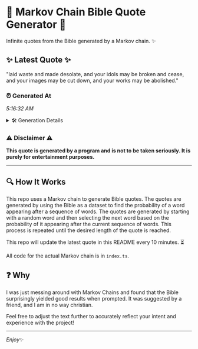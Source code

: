 # 📖 Markov Chain Bible Quote Generator 📖

Infinite quotes from the Bible generated by a Markov chain. ✨

## ✨ Latest Quote ✨
"laid waste and made desolate, and your idols may be broken and cease, and your images may be cut down, and your works may be abolished."

### ⏰ Generated At
*5:16:32 AM*

<details>
    <summary>🛠️ Generation Details</summary>
    <p>
        <strong>🌱 Seed:</strong> laid<br>
        <strong>🔄 Iterations:</strong> 25<br>
        <strong>📜 Context History:</strong><br>[ laid ]: waste<br>[ laid, waste ]: and<br>[ laid, waste, and ]: made<br>[ laid, waste, and, made ]: desolate,<br>[ laid, waste, and, made, desolate, ]: and<br>[ laid, waste, and, made, desolate,, and ]: your<br>[ waste, and, made, desolate,, and, your ]: idols<br>[ and, made, desolate,, and, your, idols ]: may<br>[ made, desolate,, and, your, idols, may ]: be<br>[ desolate,, and, your, idols, may, be ]: broken<br>[ and, your, idols, may, be, broken ]: and<br>[ your, idols, may, be, broken, and ]: cease,<br>[ idols, may, be, broken, and, cease, ]: and<br>[ may, be, broken, and, cease,, and ]: your<br>[ be, broken, and, cease,, and, your ]: images<br>[ broken, and, cease,, and, your, images ]: may<br>[ and, cease,, and, your, images, may ]: be<br>[ cease,, and, your, images, may, be ]: cut<br>[ and, your, images, may, be, cut ]: down,<br>[ your, images, may, be, cut, down, ]: and<br>[ images, may, be, cut, down,, and ]: your<br>[ may, be, cut, down,, and, your ]: works<br>[ be, cut, down,, and, your, works ]: may<br>[ cut, down,, and, your, works, may ]: be<br>[ down,, and, your, works, may, be ]: abolished.<br>
    </p>
</details>

### ⚠️ Disclaimer ⚠️
**This quote is generated by a program and is not to be taken seriously. It is purely for entertainment purposes.**

---

## 🔍 How It Works

This repo uses a Markov chain to generate Bible quotes. The quotes are generated by using the Bible as a dataset to find the probability of a word appearing after a sequence of words. The quotes are generated by starting with a random word and then selecting the next word based on the probability of it appearing after the current sequence of words. This process is repeated until the desired length of the quote is reached.

This repo will update the latest quote in this README every 10 minutes. ⏳

All code for the actual Markov chain is in `index.ts`.

## ❓ Why

I was just messing around with Markov Chains and found that the Bible surprisingly yielded good results when prompted. 
It was suggested by a friend, and I am in no way christian.

Feel free to adjust the text further to accurately reflect your intent and experience with the project!

---

*Enjoy*✨
